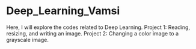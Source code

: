 # Deep_Learning_Vamsi
Here, I will explore the codes related to Deep Learning.
Project 1: Reading, resizing, and writing an image.
Project 2: Changing a color image to a grayscale image.
